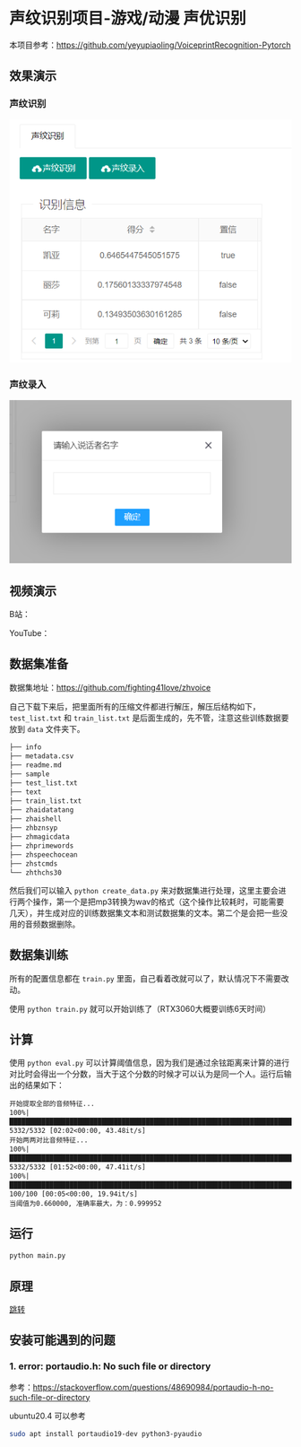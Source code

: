 # 声纹识别项目-游戏/动漫 声优识别

本项目参考：https://github.com/yeyupiaoling/VoiceprintRecognition-Pytorch

## 效果演示
### 声纹识别
![](images/2022-05-11-08-56-17.png)
### 声纹录入
![](images/2022-05-11-08-56-47.png)

## 视频演示

B站：

YouTube：

## 数据集准备

数据集地址：https://github.com/fighting41love/zhvoice

自己下载下来后，把里面所有的压缩文件都进行解压，解压后结构如下，`test_list.txt` 和 `train_list.txt` 是后面生成的，先不管，注意这些训练数据要放到 `data` 文件夹下。

```
├── info
├── metadata.csv
├── readme.md
├── sample
├── test_list.txt
├── text
├── train_list.txt
├── zhaidatatang
├── zhaishell
├── zhbznsyp
├── zhmagicdata
├── zhprimewords
├── zhspeechocean
├── zhstcmds
└── zhthchs30
```

然后我们可以输入 `python create_data.py` 来对数据集进行处理，这里主要会进行两个操作，第一个是把mp3转换为wav的格式（这个操作比较耗时，可能需要几天），并生成对应的训练数据集文本和测试数据集的文本。第二个是会把一些没用的音频数据删除。

## 数据集训练

所有的配置信息都在 `train.py` 里面，自己看着改就可以了，默认情况下不需要改动。

使用 `python train.py` 就可以开始训练了（RTX3060大概要训练6天时间）

## 计算

使用 `python eval.py` 可以计算阈值信息，因为我们是通过余铉距离来计算的进行对比时会得出一个分数，当大于这个分数的时候才可以认为是同一个人。运行后输出的结果如下：

```
开始提取全部的音频特征...
100%|████████████████████████████████████████████████████████████████████████████████████████████████████████████████████████████████████████████████████████████████████████████████████████████████████████████████████████████████████████████████████████████| 5332/5332 [02:02<00:00, 43.48it/s]
开始两两对比音频特征...
100%|████████████████████████████████████████████████████████████████████████████████████████████████████████████████████████████████████████████████████████████████████████████████████████████████████████████████████████████████████████████████████████████| 5332/5332 [01:52<00:00, 47.41it/s]
100%|██████████████████████████████████████████████████████████████████████████████████████████████████████████████████████████████████████████████████████████████████████████████████████████████████████████████████████████████████████████████████████████████| 100/100 [00:05<00:00, 19.94it/s]
当阈值为0.660000, 准确率最大，为：0.999952
```

## 运行

```bash
python main.py
```

## 原理

[跳转](./study.md)


## 安装可能遇到的问题

### 1. error: portaudio.h: No such file or directory
参考：https://stackoverflow.com/questions/48690984/portaudio-h-no-such-file-or-directory

ubuntu20.4 可以参考
```bash
sudo apt install portaudio19-dev python3-pyaudio
```

